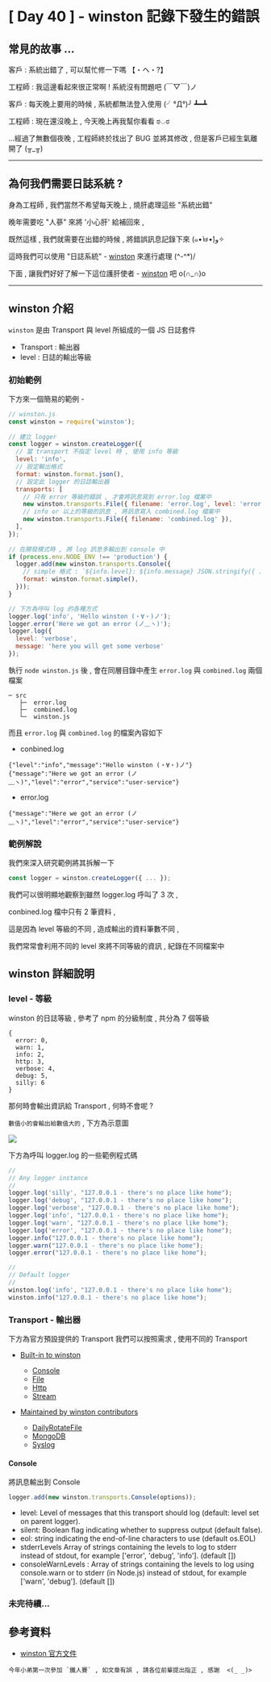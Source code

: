 # [ Day 40 ] - winston 記錄下發生的錯誤

## 常見的故事 ...

客戶 : 系統出錯了 , 可以幫忙修一下嗎 【・ヘ・?】

工程師 : 我這邊看起來很正常啊 ! 系統沒有問題吧 (￣▽￣)ノ

客戶 : 每天晚上要用的時候 , 系統都無法登入使用 (╯°Д°)╯ ┻━┻

工程師 : 現在還沒晚上 , 今天晚上再我幫你看看 ಠ◡ಠ

...經過了無數個夜晚 , 工程師終於找出了 BUG 並將其修改 , 但是客戶已經生氣離開了 (╥_╥)

---

## 為何我們需要日誌系統 ?

身為工程師 , 我們當然不希望每天晚上 , 燒肝處理這些 "系統出錯"

晚年需要吃 "人蔘" 來將 '小心肝' 給補回來 ,

既然這樣 , 我們就需要在出錯的時候 , 將錯誤訊息記錄下來 (๑•̀ㅂ•́)و✧

這時我們可以使用 "日誌系統" - [winston](https://www.npmjs.com/package/winston) 來進行處理 (^-^*)/

下面 , 讓我們好好了解一下這位護肝使者 - [winston](https://www.npmjs.com/package/winston) 吧 o(∩_∩)o

---

## winston 介紹

`winston` 是由 Transport 與 level 所組成的一個 JS 日誌套件

- Transport : 輸出器
- level : 日誌的輸出等級

### 初始範例

下方來一個簡易的範例 -

```javascript
// winston.js
const winston = require('winston');
 
// 建立 logger 
const logger = winston.createLogger({
  // 當 transport 不指定 level 時 , 使用 info 等級
  level: 'info',
  // 設定輸出格式
  format: winston.format.json(),
  // 設定此 logger 的日誌輸出器
  transports: [
    // 只有 error 等級的錯誤 , 才會將訊息寫到 error.log 檔案中
    new winston.transports.File({ filename: 'error.log', level: 'error' }),
    // info or 以上的等級的訊息 , 將訊息寫入 combined.log 檔案中
    new winston.transports.File({ filename: 'combined.log' }),
  ],
});
 
// 在開發模式時 , 將 log 訊息多輸出到 console 中
if (process.env.NODE_ENV !== 'production') {
  logger.add(new winston.transports.Console({
    // simple 格式 : `${info.level}: ${info.message} JSON.stringify({ ...rest }) `
    format: winston.format.simple(),
  }));
}

// 下方為呼叫 log 的各種方式 
logger.log('info', 'Hello winston (・∀・)ノ');
logger.error('Here we got an error (ノ﹏ヽ)');
logger.log({
  level: 'verbose',
  message: 'here you will get some verbose'
});
```

執行 `node winston.js` 後 , 會在同層目錄中產生 `error.log` 與 `combined.log` 兩個檔案

```
─ src
   ├─  error.log
   ├─  combined.log
   └─  winston.js
```

而且 `error.log` 與 `combined.log` 的檔案內容如下

- conbined.log

```
{"level":"info","message":"Hello winston (・∀・)ノ"}
{"message":"Here we got an error (ノ﹏ヽ)","level":"error","service":"user-service"}
```

- error.log

```
{"message":"Here we got an error (ノ﹏ヽ)","level":"error","service":"user-service"}
```

### 範例解說

我們來深入研究範例將其拆解一下

```javascript
const logger = winston.createLogger({ ... });
```

我們可以很明顯地觀察到雖然 logger.log 呼叫了 3 次 ,

conbined.log 檔中只有 2 筆資料 ,

這是因為 level 等級的不同 , 造成輸出的資料筆數不同 ,

我們常常會利用不同的 level 來將不同等級的資訊 , 紀錄在不同檔案中


## winston 詳細說明

### level - 等級

winston 的日誌等級 , 參考了 npm 的分級制度 , 共分為 7 個等級

```
{ 
  error: 0, 
  warn: 1, 
  info: 2, 
  http: 3,
  verbose: 4, 
  debug: 5, 
  silly: 6 
}
```

那何時會輸出資訊給 Transport , 何時不會呢 ?

`數值小的會輸出給數值大的` , 下方為示意圖

![](https://i.imgur.com/udKYIhI.png)

下方為呼叫 logger.log 的一些範例程式碼

```javascript
//
// Any logger instance
//
logger.log('silly', "127.0.0.1 - there's no place like home");
logger.log('debug', "127.0.0.1 - there's no place like home");
logger.log('verbose', "127.0.0.1 - there's no place like home");
logger.log('info', "127.0.0.1 - there's no place like home");
logger.log('warn', "127.0.0.1 - there's no place like home");
logger.log('error', "127.0.0.1 - there's no place like home");
logger.info("127.0.0.1 - there's no place like home");
logger.warn("127.0.0.1 - there's no place like home");
logger.error("127.0.0.1 - there's no place like home");

//
// Default logger
//
winston.log('info', "127.0.0.1 - there's no place like home");
winston.info("127.0.0.1 - there's no place like home");
```

### Transport - 輸出器

下方為官方預設提供的 Transport 我們可以按照需求 , 使用不同的 Transport

- [Built-in to winston](https://github.com/winstonjs/winston/blob/HEAD/docs/transports.md#built-in-to-winston)
  - [Console](https://github.com/winstonjs/winston/blob/HEAD/docs/transports.md#console-transport)
  - [File](https://github.com/winstonjs/winston/blob/HEAD/docs/transports.md#file-transport)
  - [Http](https://github.com/winstonjs/winston/blob/HEAD/docs/transports.md#http-transport)
  - [Stream](https://github.com/winstonjs/winston/blob/HEAD/docs/transports.md#stream-transport)

- [Maintained by winston contributors](https://github.com/winstonjs/winston/blob/HEAD/docs/transports.md#maintained-by-winston-contributors)
  - [DailyRotateFile](https://github.com/winstonjs/winston-daily-rotate-file)
  - [MongoDB](https://github.com/winstonjs/winston-mongodb)
  - [Syslog](https://github.com/winstonjs/winston-syslog)

#### Console 

將訊息輸出到 Console 

```javascript
logger.add(new winston.transports.Console(options));
```

- level: Level of messages that this transport should log (default: level set on parent logger).
- silent: Boolean flag indicating whether to suppress output (default false).
- eol: string indicating the end-of-line characters to use (default os.EOL)
- stderrLevels Array of strings containing the levels to log to stderr instead of stdout, for example ['error', 'debug', 'info']. (default [])
- consoleWarnLevels : Array of strings containing the levels to log using console.warn or to stderr (in Node.js) instead of stdout, for example ['warn', 'debug']. (default [])

### 未完待續...

## 參考資料

- [winston 官方文件](https://www.npmjs.com/package/winston)

```
今年小弟第一次參加 `鐵人賽` , 如文章有誤 , 請各位前輩提出指正 , 感謝  <(_ _)>
```
